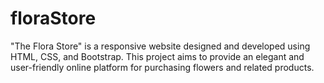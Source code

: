 # floraStore
"The Flora Store" is a responsive website designed and developed using HTML, CSS, and Bootstrap.
This project aims to provide an elegant and user-friendly online platform for purchasing flowers and related products.
